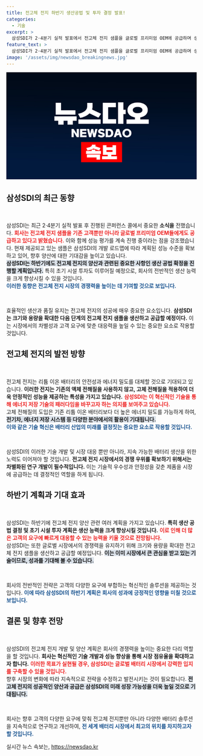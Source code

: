 ```yaml
---
title: 전고체 전지 하반기 생산공법 및 투자 결정 발표!
categories:
  - 기술
excerpt: >
  삼성SDI가 2·4분기 실적 발표에서 전고체 전지 샘플을 글로벌 프리미엄 OEM에 공급하며 성능 평가를 진행 중이라고 밝혔습니다. 향후 양산을 위한 생산 공법 확정과 초기 시설 투자에도 나설 예정!
feature_text: >
  삼성SDI가 2·4분기 실적 발표에서 전고체 전지 샘플을 글로벌 프리미엄 OEM에 공급하며 성능 평가를 진행 중이라고 밝혔습니다. 향후 양산을 위한 생산 공법 확정과 초기 시설 투자에도 나설 예정!
image: '/assets/img/newsdao_breakingnews.jpg'
---
```


<p><img src="/assets/img/newsdao_breakingnews.jpg" alt="koreaapp 속보" /></p>

<h2 data-ke-size="size26">삼성SDI의 최근 동향</h2>

<p data-ke-size="size16">&nbsp;</p>

<p>삼성SDI는 최근 2·4분기 실적 발표 후 진행된 콘퍼런스 콜에서 중요한 <b>소식을</b> 전했습니다. <b><span style="color: #ee2323;">회사는 전고체 전지 샘플을 기존 고객뿐만 아니라 글로벌 프리미엄 OEM들에게도 공급하고 있다고 밝혔습니다.</span></b> 이와 함께 성능 평가를 계속 진행 중이라는 점을 강조했습니다. 현재 제공되고 있는 샘플은 삼성SDI의 개발 로드맵에 따라 계획된 성능 수준을 확보하고 있어, 향후 양산에 대한 기대감을 높이고 있습니다.<br><b><span style="background-color: #21538527;">삼성SDI는 하반기에도 전고체 전지의 양산과 관련된 중요한 사항인 생산 공법 확정을 진행할 계획입니다.</span></b> 특히 초기 시설 투자도 이루어질 예정으로, 회사의 전반적인 생산 능력을 크게 향상시킬 수 있을 것입니다.<br><b><span style="color: #1a5490;">이러한 동향은 전고체 전지 시장의 경쟁력을 높이는 데 기여할 것으로 보입니다.</span></b>   </p>

<p data-ke-size="size16">&nbsp;</p>

<p>효율적인 생산과 품질 유지는 전고체 전지의 성공에 매우 중요한 요소입니다. <b>삼성SDI는 크기와 용량을 확대한 다음 단계의 전고체 전지 샘플을 생산하고 공급할 예정이다.</b> 이는 시장에서의 차별성과 고객 요구에 맞춘 대응력을 높일 수 있는 중요한 요소로 작용할 것입니다. </p>

<h2 data-ke-size="size26">전고체 전지의 발전 방향</h2>

<p data-ke-size="size16">&nbsp;</p>

<p>전고체 전지는 리튬 이온 배터리의 안전성과 에너지 밀도를 대체할 것으로 기대되고 있습니다. <b>이러한 전지는 기존의 액체 전해질을 사용하지 않고, 고체 전해질을 적용하여 더욱 안정적인 성능을 제공하는 특성을 가지고 있습니다.</b> <b><span style="color: #ee2323;">삼성SDI는 이 혁신적인 기술을 통해 에너지 저장 기술의 패러다임을 바꾸고자 하는 의지를 보여주고 있습니다.</span></b> <br>고체 전해질의 도입은 기존 리튬 이온 배터리보다 더 높은 에너지 밀도를 가능하게 하여, <b><span style="background-color: #21538527;">전기차, 에너지 저장 시스템 등 다양한 분야에서의 활용이 기대됩니다.</span></b> <br><b><span style="color: #1a5490;">이와 같은 기술 혁신은 배터리 산업의 미래를 결정짓는 중요한 요소로 작용할 것입니다.</span></b></p>

<p data-ke-size="size16">&nbsp;</p>

<p>삼성SDI의 이러한 기술 개발 및 시장 대응 뿐만 아니라, 지속 가능한 배터리 생산을 위한 노력도 이어져야 할 것입니다. <b>전고체 전지 시장에서의 경쟁 우위를 확보하기 위해서는 차별화된 연구 개발이 필수적입니다.</b> 이는 기술적 우수성과 안정성을 갖춘 제품을 시장에 공급하는 데 결정적인 역할을 하게 됩니다.</p>

<h2 data-ke-size="size26">하반기 계획과 기대 효과</h2>

<p data-ke-size="size16">&nbsp;</p>

<p>삼성SDI는 하반기에 전고체 전지 양산 관련 여러 계획을 가지고 있습니다. <b>특히 생산 공법 결정 및 초기 시설 투자 계획은 생산 능력을 크게 향상시킬 것입니다.</b> <b><span style="color: #ee2323;">이로 인해 더 많은 고객의 요구에 빠르게 대응할 수 있는 능력을 키울 것으로 전망됩니다.</span></b><br>삼성SDI는 또한 글로벌 시장에서의 경쟁력을 유지하기 위해 크기와 용량을 확대한 전고체 전지 샘플을 생산하고 공급할 예정입니다. <b><span style="background-color: #21538527;">이는 이미 시장에서 큰 관심을 받고 있는 기술이므로, 성과를 기대해 볼 수 있습니다.</span></b></p>

<p data-ke-size="size16">&nbsp;</p>

<p>회사의 전반적인 전략은 고객의 다양한 요구에 부합하는 혁신적인 솔루션을 제공하는 것입니다. <b><span style="color: #1a5490;">이에 따라 삼성SDI의 하반기 계획은 회사의 성과에 긍정적인 영향을 미칠 것으로 보입니다.</span></b></p>

<h2 data-ke-size="size26">결론 및 향후 전망</h2>

<p data-ke-size="size16">&nbsp;</p>

<p>삼성SDI의 전고체 전지 개발 및 양산 계획은 회사의 경쟁력을 높이는 중요한 다리 역할을 할 것입니다. <b>회사는 혁신적인 기술 개발과 성능 향상을 통해 시장 점유율을 확대하고자 합니다.</b> <b><span style="color: #ee2323;">이러한 목표가 실현될 경우, 삼성SDI는 글로벌 배터리 시장에서 강력한 입지를 구축할 수 있을 것입니다.</span></b> <br>향후 시장의 변화에 따라 지속적으로 전략을 수정하고 발전시키는 것이 필요합니다. <b><span style="background-color: #21538527;">전고체 전지의 성공적인 양산과 공급은 삼성SDI의 미래 성장 가능성을 더욱 높일 것으로 기대됩니다.</span></b> </p>

<p data-ke-size="size16">&nbsp;</p>

<p>회사는 향후 고객의 다양한 요구에 맞춰 전고체 전지뿐만 아니라 다양한 배터리 솔루션을 지속적으로 연구하고 개선하여, <b><span style="color: #1a5490;">전 세계 배터리 시장에서 최고의 위치를 차지하고자 할 것입니다.</span></b> </p>
실시간 뉴스 속보는, <a href="https://newsdao.kr" rel="dofollow">https://newsdao.kr</a>


